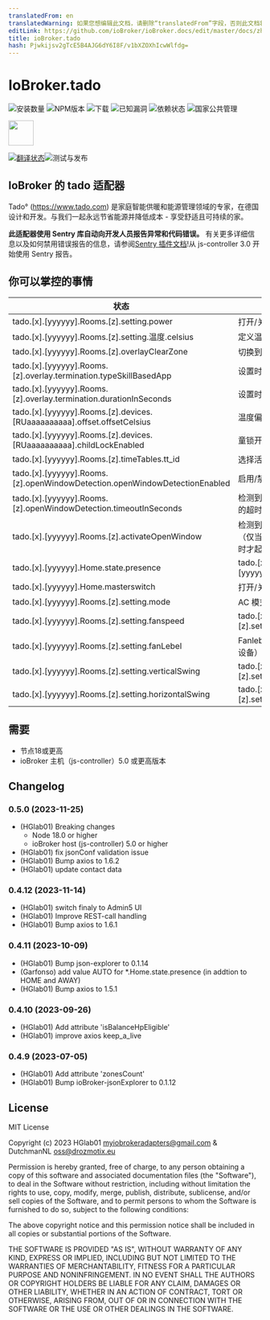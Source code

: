 ```yaml
---
translatedFrom: en
translatedWarning: 如果您想编辑此文档，请删除“translatedFrom”字段，否则此文档将再次自动翻译
editLink: https://github.com/ioBroker/ioBroker.docs/edit/master/docs/zh-cn/adapterref/iobroker.tado/README.md
title: ioBroker.tado
hash: Pjwkijsv2gTcE5B4AJG6dY6I8F/v1bXZOXhIcwWlfdg=
---
```

# IoBroker.tado

![安装数量](http://iobroker.live/badges/tado-stable.svg)
![NPM版本](http://img.shields.io/npm/v/iobroker.tado.svg)
![下载](https://img.shields.io/npm/dm/iobroker.tado.svg)
![已知漏洞](https://snyk.io/test/github/DrozmotiX/ioBroker.tado/badge.svg)
![依赖状态](https://img.shields.io/librariesio/release/npm/iobroker.tado)
![国家公共管理](https://nodei.co/npm/iobroker.tado.png?downloads=true)

<img src="./admin/tado.png" width="50" height="50">

[![翻译状态](https://weblate.iobroker.net/widgets/adapters/-/tado/svg-badge.svg)](https://weblate.iobroker.net/engage/adapters/?utm_source=widget)![测试与发布](https://github.com/DrozmotiX/ioBroker.tado/workflows/Test%20and%20Release/badge.svg)

## IoBroker 的 tado 适配器
Tado° (https://www.tado.com) 是家庭智能供暖和能源管理领域的专家，在德国设计和开发。与我们一起永远节省能源并降低成本 - 享受舒适且可持续的家。

**此适配器使用 Sentry 库自动向开发人员报告异常和代码错误。** 有关更多详细信息以及如何禁用错误报告的信息，请参阅[Sentry 插件文档](https://github.com/ioBroker/plugin-sentry#plugin-sentry)!从 js-controller 3.0 开始使用 Sentry 报告。

## 你可以掌控的事情
|状态|描述 |
| ----- | ----------- |
| tado.[x].[yyyyyy].Rooms.[z].setting.power |打开/关闭设备 |
| tado.[x].[yyyyyy].Rooms.[z].setting.温度.celsius |定义温度 |
| tado.[x].[yyyyyy].Rooms.[z].overlayClearZone |切换到自动模式 |
| tado.[x].[yyyyyy].Rooms.[z].overlay.termination.typeSkillBasedApp |设置时间表模式|
| tado.[x].[yyyyyy].Rooms.[z].overlay.termination.durationInSeconds |设置时间表模式应用多长时间 |
| tado.[x].[yyyyyy].Rooms.[z].devices.[RUaaaaaaaaaa].offset.offsetCelsius |温度偏移|
| tado.[x].[yyyyyy].Rooms.[z].devices.[RUaaaaaaaaaa].childLockEnabled |童锁开/关|
| tado.[x].[yyyyyy].Rooms.[z].timeTables.tt_id |选择活动时间表 |
| tado.[x].[yyyyyy].Rooms.[z].openWindowDetection.openWindowDetectionEnabled |启用/禁用恒温器上的开窗检测 |
| tado.[x].[yyyyyy].Rooms.[z].openWindowDetection.timeoutInSeconds |检测到打开的窗户时关闭恒温器的超时时间 |
| tado.[x].[yyyyyy].Rooms.[z].activateOpenWindow |检测到打开的窗户时关闭恒温器（仅当恒温器检测到打开的窗户时才起作用）|
| tado.[x].[yyyyyy].Home.state.presence | tado.[x].[yyyyyy].Home.state.presence |设置“在家”、“外出”或“自动”模式 |
| tado.[x].[yyyyyy].Home.masterswitch |打开/关闭所有设备|
| tado.[x].[yyyyyy].Rooms.[z].setting.mode | AC 模式（仅限 AC 设备）|
| tado.[x].[yyyyyy].Rooms.[z].setting.fanspeed | tado.[x].[yyyyyy].Rooms.[z].setting.fanspeed | Fanspeed（仅限 V3 及更早版本的交流设备）|
| tado.[x].[yyyyyy].Rooms.[z].setting.fanLebel | Fanlebel（仅限 V3+ 版本的 AC 设备）|
| tado.[x].[yyyyyy].Rooms.[z].setting.verticalSwing | tado.[x].[yyyyyy].Rooms.[z].setting.verticalSwing |垂直摆动（仅限 V3+ 版本的交流设备）|
| tado.[x].[yyyyyy].Rooms.[z].setting.horizontalSwing | tado.[x].[yyyyyy].Rooms.[z].setting.horizontalSwing |水平摆动（仅限 V3 及更早版本的交流设备）|

## 需要
* 节点18或更高
* ioBroker 主机（js-controller）5.0 或更高版本

## Changelog
<!--
    Placeholder for the next version (at the beginning of the line):
    ### __WORK IN PROGRESS__
-->
### 0.5.0 (2023-11-25)
* (HGlab01) Breaking changes
    - Node 18.0 or higher
    - ioBroker host (js-controller) 5.0 or higher
* (HGlab01) fix jsonConf validation issue
* (HGlab01) Bump axios to 1.6.2
* (HGlab01) update contact data

### 0.4.12 (2023-11-14)
* (HGlab01) switch finaly to Admin5 UI
* (HGlab01) Improve REST-call handling
* (HGlab01) Bump axios to 1.6.1

### 0.4.11 (2023-10-09)
* (HGlab01) Bump json-explorer to 0.1.14
* (Garfonso) add value AUTO for *.Home.state.presence (in addtion to HOME and AWAY)
* (HGlab01) Bump axios to 1.5.1

### 0.4.10 (2023-09-26)
* (HGlab01) Add attribute 'isBalanceHpEligible'
* (HGlab01) improve axios keep_a_live

### 0.4.9 (2023-07-05)
* (HGlab01) Add attribute 'zonesCount'
* (HGlab01) Bump ioBroker-jsonExplorer to 0.1.12

## License
MIT License

Copyright (c) 2023 HGlab01 <myiobrokeradapters@gmail.com> & DutchmanNL <oss@drozmotix.eu>

Permission is hereby granted, free of charge, to any person obtaining a copy
of this software and associated documentation files (the "Software"), to deal
in the Software without restriction, including without limitation the rights
to use, copy, modify, merge, publish, distribute, sublicense, and/or sell
copies of the Software, and to permit persons to whom the Software is
furnished to do so, subject to the following conditions:

The above copyright notice and this permission notice shall be included in all
copies or substantial portions of the Software.

THE SOFTWARE IS PROVIDED "AS IS", WITHOUT WARRANTY OF ANY KIND, EXPRESS OR
IMPLIED, INCLUDING BUT NOT LIMITED TO THE WARRANTIES OF MERCHANTABILITY,
FITNESS FOR A PARTICULAR PURPOSE AND NONINFRINGEMENT. IN NO EVENT SHALL THE
AUTHORS OR COPYRIGHT HOLDERS BE LIABLE FOR ANY CLAIM, DAMAGES OR OTHER
LIABILITY, WHETHER IN AN ACTION OF CONTRACT, TORT OR OTHERWISE, ARISING FROM,
OUT OF OR IN CONNECTION WITH THE SOFTWARE OR THE USE OR OTHER DEALINGS IN THE
SOFTWARE.